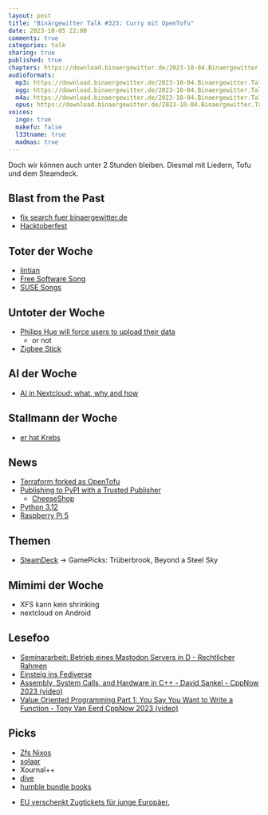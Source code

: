 ```yaml
---
layout: post
title: "Binärgewitter Talk #323: Curry mit OpenTofu"
date: 2023-10-05 22:00
comments: true
categories: talk
sharing: true
published: true
chapters: https://download.binaergewitter.de/2023-10-04.Binaergewitter.Talk.323.chapters.txt
audioformats:
  mp3: https://download.binaergewitter.de/2023-10-04.Binaergewitter.Talk.323.mp3
  ogg: https://download.binaergewitter.de/2023-10-04.Binaergewitter.Talk.323.ogg
  m4a: https://download.binaergewitter.de/2023-10-04.Binaergewitter.Talk.323.m4a
  opus: https://download.binaergewitter.de/2023-10-04.Binaergewitter.Talk.323.opus
voices:
  ingo: true
  makefu: false
  l33tname: true
  madmas: true
---
```

Doch wir können auch unter 2 Stunden bleiben. Diesmal mit Liedern, Tofu und dem Steamdeck.

## Blast from the Past
- [fix search fuer binaergewitter.de]( https://github.com/Binaergewitter/serious-bg/issues/418 )
- [Hacktoberfest]( https://hacktoberfest.com/ )

## Toter der Woche
- [lintian](http://lintian.debian.org/)
- [Free Software Song](https://www.youtube.com/watch?v=9sJUDx7iEJw )
- [SUSE Songs](https://www.youtube.com/watch?v=oHNKTlz1lps )

## Untoter der Woche
- [Philips Hue will force users to upload their data]( https://www.home-assistant.io/blog/2023/09/22/philips-hue-force-users-upload-data-to-cloud/ )
  * or not
- [Zigbee Stick]( https://amzn.to/3RPfOqU )

## AI der Woche
- [AI in Nextcloud: what, why and how]( https://nextcloud.com/blog/ai-in-nextcloud-what-why-and-how/ )

## Stallmann der Woche
- [er hat Krebs](https://news.slashdot.org/story/23/09/29/1431234/richard-stallman-says-he-has-cancer )

## News
- [Terraform forked as OpenTofu]( https://www.linuxfoundation.org/press/announcing-opentofu )
- [Publishing to PyPI with a Trusted Publisher]( https://docs.pypi.org/trusted-publishers/ )
  * [CheeseShop](https://wiki.python.org/moin/CheeseShop )
- [Python 3.12]( https://lwn.net/Articles/946189/ )
- [Raspberry Pi 5]( https://www.raspberrypi.com/products/raspberry-pi-5/ )

## Themen
- [SteamDeck](https://www.steamdeck.com/de/tech )
-> GamePicks: Trüberbrook, Beyond a Steel Sky


## Mimimi der Woche
- XFS kann kein shrinking
- nextcloud on Android

## Lesefoo
- [Seminararbeit: Betrieb eines Mastodon Servers in D - Rechtlicher Rahmen]( https://seafile.do-m-inik.at/d/b307f5ebf5784c1ab7a7/ )
- [Einsteig ins Fediverse]( https://ebildungslabor.de/blog/mikrocontent-einstieg-ins-fediverse/ )
- [Assembly, System Calls, and Hardware in C++ - David Sankel - CppNow 2023 (video)]( https://www.youtube.com/watch?v=7xwjjolDnwg )
- [Value Oriented Programming Part 1: You Say You Want to Write a Function - Tony Van Eerd  CppNow 2023 (video)]( https://www.youtube.com/watch?v=b4p_tcLYDV0 )

## Picks
- [Zfs Nixos]( https://l33tsource.com/blog/2023/10/01/zfs-nixos/ )
- [solaar](https://pwr-solaar.github.io/Solaar/)
- Xournal++
- [dive](https://github.com/wagoodman/dive )
- [humble bundle books](https://www.humblebundle.com/books/software-architecture-oreilly-books )
* [EU verschenkt Zugtickets für junge Europäer.](https://www.tagesschau.de/ausland/europa/zugtickets-europa-100.html?at_medium=mastodon&at_campaign=tagesschau.de)

